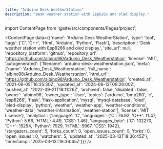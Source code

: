 ```yaml
---
title: "Arduino Desk WeatherStation"
description: "Desk weather station with Esp8266 and oled display."
---
```

import ContentPage from '@site/src/components/Pages/project';

<ContentPage
    data={{'name': 'Arduino Desk WeatherStation', 'type': 'tool', 'tags': ['C', 'C++', 'Html', 'Arduino', 'Python', 'Flask'], 'description': 'Desk weather station with Esp8266 and oled display.', 'site_url': null, 'repository_platform': 'github', 'repository_url': 'https://github.com/albino98/Arduino_Desk_Weatherstation', 'license': 'MIT', 'autogenerated': {'filename': 'arduino-desk-weatherstation.json', 'meta': {'name': 'Arduino_Desk_Weatherstation', 'full_name': 'albino98/Arduino_Desk_Weatherstation', 'html_url': 'https://github.com/albino98/Arduino_Desk_Weatherstation', 'created_at': '2021-06-05T16:35:30Z', 'updated_at': '2024-06-12T09:26:00Z', 'pushed_at': '2022-09-21T18:11:26Z', 'archived': false, 'disabled': false, 'owner': 'albino98', 'owner_type': 'User', 'topics': ['arduino', 'bmp280', 'c', 'esp8266', 'flask', 'flask-application', 'mysql', 'mysql-database', 'oled', 'oled-display', 'python', 'weather', 'weather-app', 'weather-conditions', 'weather-data', 'weather-information', 'weather-station'], 'license': 'MIT License'}, 'analytics': {'language': 'C', 'languages': {'C': 76.92, 'C++': 11.47, 'Python': 5.66, 'HTML': 4.49, 'CSS': 1.46}, 'languages_byte': {'C': 102270, 'C++': 15254, 'Python': 7529, 'HTML': 5967, 'CSS': 1942}, 'stargazers_count': 5, 'forks_count': 0, 'open_issues_count': 0, 'forks': 0, 'open_issues': 0, 'watchers': 5, 'updated_at': '2025-03-13T18:36:45Z'}, 'timestamp': '2025-03-13T18:36:45Z'}}}
/>
